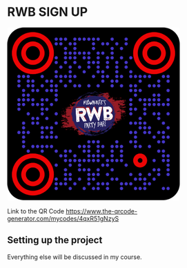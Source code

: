# RWB SIGN UP

<img src="qrcode.png" alt="drawing" style="width:400px;"/>

Link to the QR Code
https://www.the-qrcode-generator.com/mycodes/4qxR51gNzyS



## Setting up the project


  
Everything else will be discussed in my course.
